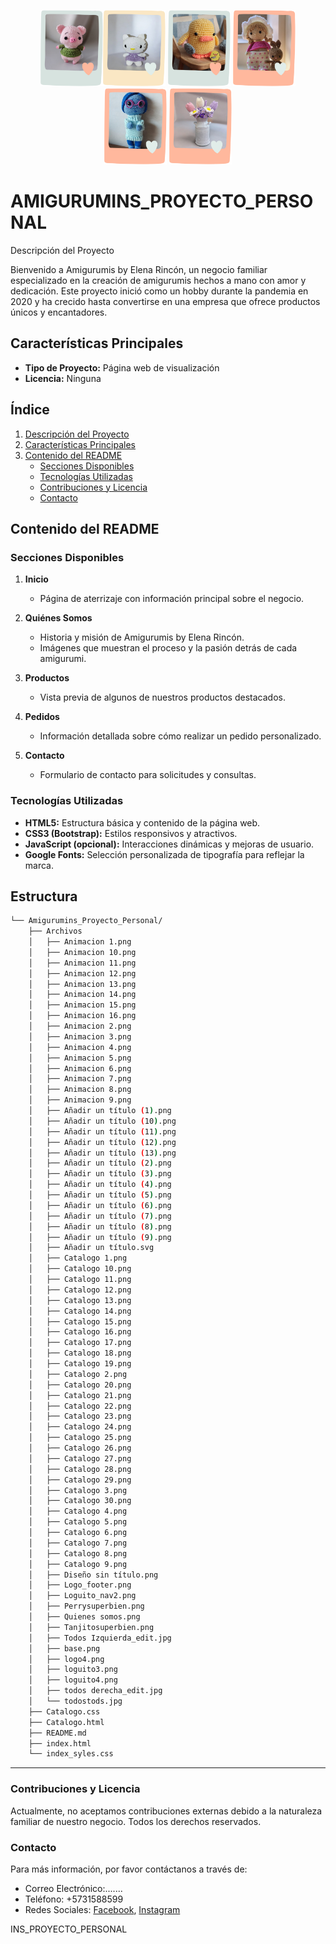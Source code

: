 

<p  align="center">  <img  src="./Archivos/Añadir un título (11).png"  width="100"  /><img  src="./Archivos/Añadir un título (2).png"  width="100"  />   <img  src="./Archivos/Añadir un título (3).png"  width="100"  /> <img  src="./Archivos/Añadir un título (4).png"  width="100"  /><img  src="./Archivos/Añadir un título (1).png"  width="100"  />   <img  src="./Archivos/Añadir un título (12).png"  width="100"  /></p>  
<p  align="center">  <h1  align="left">AMIGURUMINS_PROYECTO_PERSONAL</h1>  </p
---


## Descripción del Proyecto
Bienvenido a Amigurumis by Elena Rincón, un negocio familiar especializado en la creación de amigurumis hechos a mano con amor y dedicación. Este proyecto inició como un hobby durante la pandemia en 2020 y ha crecido hasta convertirse en una empresa que ofrece productos únicos y encantadores.

## Características Principales
- **Tipo de Proyecto:** Página web de visualización
- **Licencia:** Ninguna

## Índice

1. [Descripción del Proyecto](#descripción-del-proyecto)
2. [Características Principales](#características-principales)
3. [Contenido del README](#contenido-del-readme)
   - [Secciones Disponibles](#secciones-disponibles)
   - [Tecnologías Utilizadas](#tecnologías-utilizadas)
   - [Contribuciones y Licencia](#contribuciones-y-licencia)
   - [Contacto](#contacto)

## Contenido del README


### Secciones Disponibles

1. **Inicio**
   - Página de aterrizaje con información principal sobre el negocio.

2. **Quiénes Somos**
   - Historia y misión de Amigurumis by Elena Rincón.
   - Imágenes que muestran el proceso y la pasión detrás de cada amigurumi.

3. **Productos**
   - Vista previa de algunos de nuestros productos destacados.

4. **Pedidos**
   - Información detallada sobre cómo realizar un pedido personalizado.

5. **Contacto**
   - Formulario de contacto para solicitudes y consultas.

### Tecnologías Utilizadas
- **HTML5:** Estructura básica y contenido de la página web.
- **CSS3 (Bootstrap):** Estilos responsivos y atractivos.
- **JavaScript (opcional):** Interacciones dinámicas y mejoras de usuario.
- **Google Fonts:** Selección personalizada de tipografía para reflejar la marca.

## Estructura 
```sh
└── Amigurumins_Proyecto_Personal/
    ├── Archivos
    │   ├── Animacion 1.png
    │   ├── Animacion 10.png
    │   ├── Animacion 11.png
    │   ├── Animacion 12.png
    │   ├── Animacion 13.png
    │   ├── Animacion 14.png
    │   ├── Animacion 15.png
    │   ├── Animacion 16.png
    │   ├── Animacion 2.png
    │   ├── Animacion 3.png
    │   ├── Animacion 4.png
    │   ├── Animacion 5.png
    │   ├── Animacion 6.png
    │   ├── Animacion 7.png
    │   ├── Animacion 8.png
    │   ├── Animacion 9.png
    │   ├── Añadir un título (1).png
    │   ├── Añadir un título (10).png
    │   ├── Añadir un título (11).png
    │   ├── Añadir un título (12).png
    │   ├── Añadir un título (13).png
    │   ├── Añadir un título (2).png
    │   ├── Añadir un título (3).png
    │   ├── Añadir un título (4).png
    │   ├── Añadir un título (5).png
    │   ├── Añadir un título (6).png
    │   ├── Añadir un título (7).png
    │   ├── Añadir un título (8).png
    │   ├── Añadir un título (9).png
    │   ├── Añadir un título.svg
    │   ├── Catalogo 1.png
    │   ├── Catalogo 10.png
    │   ├── Catalogo 11.png
    │   ├── Catalogo 12.png
    │   ├── Catalogo 13.png
    │   ├── Catalogo 14.png
    │   ├── Catalogo 15.png
    │   ├── Catalogo 16.png
    │   ├── Catalogo 17.png
    │   ├── Catalogo 18.png
    │   ├── Catalogo 19.png
    │   ├── Catalogo 2.png
    │   ├── Catalogo 20.png
    │   ├── Catalogo 21.png
    │   ├── Catalogo 22.png
    │   ├── Catalogo 23.png
    │   ├── Catalogo 24.png
    │   ├── Catalogo 25.png
    │   ├── Catalogo 26.png
    │   ├── Catalogo 27.png
    │   ├── Catalogo 28.png
    │   ├── Catalogo 29.png
    │   ├── Catalogo 3.png
    │   ├── Catalogo 30.png
    │   ├── Catalogo 4.png
    │   ├── Catalogo 5.png
    │   ├── Catalogo 6.png
    │   ├── Catalogo 7.png
    │   ├── Catalogo 8.png
    │   ├── Catalogo 9.png
    │   ├── Diseño sin título.png
    │   ├── Logo_footer.png
    │   ├── Loguito_nav2.png
    │   ├── Perrysuperbien.png
    │   ├── Quienes somos.png
    │   ├── Tanjitosuperbien.png
    │   ├── Todos Izquierda_edit.jpg
    │   ├── base.png
    │   ├── logo4.png
    │   ├── loguito3.png
    │   ├── loguito4.png
    │   ├── todos derecha_edit.jpg
    │   └── todostods.jpg
    ├── Catalogo.css
    ├── Catalogo.html
    ├── README.md
    ├── index.html
    └── index_syles.css
```

---








### Contribuciones y Licencia
Actualmente, no aceptamos contribuciones externas debido a la naturaleza familiar de nuestro negocio. Todos los derechos reservados.

### Contacto
Para más información, por favor contáctanos a través de:
- Correo Electrónico:.......
- Teléfono: +5731588599
- Redes Sociales: [Facebook](https://www.facebook.com/amigurumisbyelenarincon), [Instagram](https://www.instagram.com/amigurumisbyelenarincon)

INS_PROYECTO_PERSONAL</h1>  </p>
